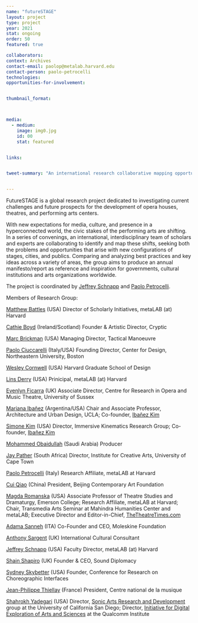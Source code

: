 ```yaml
---
name: "futureSTAGE"
layout: project
type: project
year: 2021
stat: ongoing
order: 50
featured: true

collaborators:
context: Archives
contact-email: paolop@metalab.harvard.edu
contact-person: paolo-petrocelli
technologies:
opportunities-for-involvement:


thumbnail_format:



media:
  - medium:
    image: img0.jpg
    id: 00
    stat: featured


links:


tweet-summary: "An international research collaborative mapping opportunities for performance spaces in a hyperconnected world"


---
```

FutureSTAGE is a global research project dedicated to investigating current challenges and future prospects for the development of opera houses, theatres, and performing arts centers.

With new expectations for media, culture, and presence in a hyperconnected world, the civic stakes of the performing arts are shifting. In a series of convenings, an international, interdisciplinary team of scholars and experts are collaborating to identify and map these shifts, seeking both the problems and opportunities that arise with new configurations of stages, cities, and publics. Comparing and analyzing best practices and key ideas across a variety of areas, the group aims to produce an annual manifesto/report as reference and inspiration for governments, cultural institutions and arts organizations worldwide.

The project is coordinated by [Jeffrey Schnapp](https://metalabharvard.github.io/people/jeffrey)  and [Paolo Petrocelli](https://metalabharvard.github.io/people/paolo-petrocelli). 



Members of Research Group:

[Matthew Battles](https://metalabharvard.github.io/people/matthew) (USA)
Director of Scholarly Initiatives, metaLAB (at) Harvard

[Cathie Boyd](https://www.cryptic.org.uk/who-we-are/) (Ireland/Scotland)
Founder & Artistic Director, Cryptic

[Marc Brickman](https://www.tactman.com/) (USA)
Managing Director, Tactical Manoeuvre
 

[Paolo Ciuccarelli](https://camd.northeastern.edu/faculty/paolo-ciuccarelli/) (Italy/USA)
Founding Director, Center for Design, Northeastern University, Boston

[Wesley Cornwell](http://wfcornwell.com/) (USA)
Harvard Graduate School of Design

[Lins Derry](https://www.linsderry.com/) (USA)
Prinicipal, metaLAB (at) Harvard
 
[Evenlyn Ficarra](http://www.sussex.ac.uk/cromt/) (UK)
Associate Director, Centre for Research in Opera and Music Theatre, University of Sussex

[Mariana Ibañez](https://sap.mit.edu/) (Argentina/USA)
Chair and Associate Professor, Architecture and Urban Design, UCLA; Co-founder, [Ibañez Kim](https://www.ibanezkim.com/)
   
[Simone Kim](https://www.immersivekinematics.com/) (USA)
Director, Immersive Kinematics Research Group; Co-founder, [Ibañez Kim](https://www.ibanezkim.com/) 

[Mohammed Obaidullah](https://www.linkedin.com/in/mohaobaid/) (Saudi Arabia)
Producer 

[Jay Pather](http://www.ica.uct.ac.za/) (South Africa)
Director, Institute for Creative Arts, University of Cape Town 

[Paolo Petrocelli](https://www.paolopetrocelli.com/) (Italy)
Research Affiliate, metaLAB at Harvard 

[Cui Qiao](https://bcaf.org.cn/Homepage) (China)
President, Beijing Contemporary Art Foundation 

[Magda Romanska](http://magdaromanska.com) (USA)
Associate Professor of Theatre Studies and Dramaturgy, Emerson College; 
Research Affiliate, metaLAB at Harvard; 
Chair, Transmedia Arts Seminar at Mahindra Humanities Center and metaLAB; 
Executive Director and Editor-in-Chief, [TheTheatreTimes.com](https://thetheatretimes.com)   

[Adama Sanneh](https://moleskinefoundation.org/people/adama-sanneh/) (ITA)
Co-Founder and CEO, Moleskine Foundation 

[Anthony Sargent](https://uk.linkedin.com/in/anthony-sargent-cbe-a04ab82) (UK)
International Cultural Consultant

[Jeffrey Schnapp](https://jeffreyschnapp.com/) (USA)
Faculty Director, metaLAB (at) Harvard

[Shain Shapiro](https://www.sounddiplomacy.com/) (UK)
Founder & CEO, Sound Diplomacy 

[Sydney Skybetter](https://www.skybetter.org) (USA) 
Founder, Conference for Research on Choreographic Interfaces 

[Jean-Philippe Thiellay](http://www.cnv.fr/) (France)
President, Centre national de la musique 

[Shahrokh Yadegari](https://sonicarts.ucsd.edu/people/shahrokh.html) (USA)
Director, [Sonic Arts Research and Development](https://sonicarts.ucsd.edu/) group at the University of California San Diego; Director, [Initiative for Digital Exploration of Arts and Sciences](http://ideas.calit2.net/) at the Qualcomm Institute 








